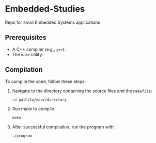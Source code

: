 # Embedded-Studies
Repo for small Embedded Systems applications

## Prerequisites

- A C++ compiler (e.g., `g++`).
- The `make` utility.

## Compilation

To compile the code, follow these steps:

1. Navigate to the directory containing the source files and the `Makefile`:

   ```bash
   cd path/to/your/directory
   ```

2. Run make to compile
   ```bash
   make
   ```

3. After successful compilation, run the program with:
   ```bash
   ./program
   ```

